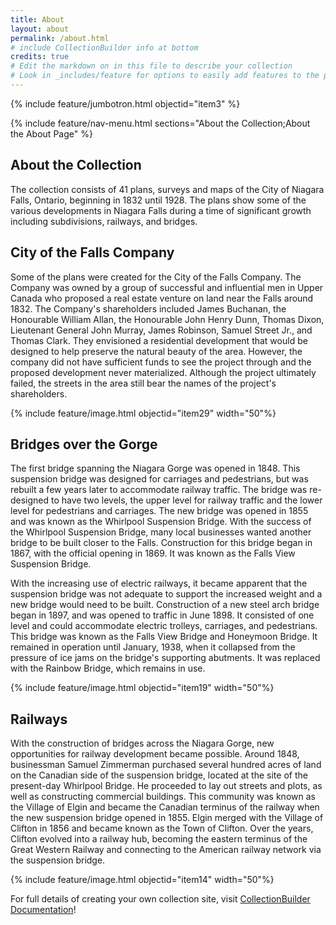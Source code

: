 ```yaml
---
title: About
layout: about
permalink: /about.html
# include CollectionBuilder info at bottom
credits: true
# Edit the markdown on in this file to describe your collection
# Look in _includes/feature for options to easily add features to the page
---
```


{% include feature/jumbotron.html objectid="item3" %}

{% include feature/nav-menu.html sections="About the Collection;About the About Page" %}

## About the Collection

The collection consists of 41 plans, surveys and maps of the City of Niagara Falls, Ontario, beginning in 1832 until 1928. The plans show some of the various developments in Niagara Falls during a time of significant growth including subdivisions, railways, and bridges.   

## City of the Falls Company

Some of the plans were created for the City of the Falls Company.  The Company was owned by a group of successful and influential men in Upper Canada who proposed a real estate venture on land near the Falls around 1832.  The Company's shareholders included James Buchanan, the Honourable William Allan, the Honourable John Henry Dunn, Thomas Dixon, Lieutenant General John Murray, James Robinson, Samuel Street Jr., and Thomas Clark.  They envisioned a residential development that would be designed to help preserve the natural beauty of the area.  However, the company did not have sufficient funds to see the project through and the proposed development never materialized.  Although the project ultimately failed, the streets in the area still bear the names of the project's shareholders.


{% include feature/image.html objectid="item29" width="50"%}

## Bridges over the Gorge

The first bridge spanning the Niagara Gorge was opened in 1848.   This suspension bridge was designed for carriages and pedestrians, but was rebuilt a few years later to accommodate railway traffic.  The bridge was re-designed to have two levels, the upper level for railway traffic and the lower level for pedestrians and carriages.  The new bridge was opened in 1855 and was known as the Whirlpool Suspension Bridge.  With the success of the Whirlpool Suspension Bridge, many local businesses wanted another bridge to be built closer to the Falls.  Construction for this bridge began in 1867, with the official opening in 1869.  It was known as the Falls View Suspension Bridge.   

With the increasing use of electric railways, it became apparent that the suspension bridge was not adequate to support the increased weight and a new bridge would need to be built.  Construction of a new steel arch bridge began in 1897, and was opened to traffic in June 1898.   It consisted of one level and could accommodate electric trolleys, carriages, and pedestrians.  This bridge was known as the Falls View Bridge and Honeymoon Bridge.  It remained in operation until January, 1938, when it collapsed from the pressure of ice jams on the bridge's supporting abutments.  It was replaced with the Rainbow Bridge, which remains in use.

{% include feature/image.html objectid="item19" width="50"%}

## Railways

With the construction of bridges across the Niagara Gorge, new opportunities for railway development became possible.  Around 1848, businessman Samuel Zimmerman purchased several hundred acres of land on the Canadian side of the suspension bridge, located at the site of the present-day Whirlpool Bridge.  He proceeded to lay out streets and plots, as well as constructing commercial buildings.  This community was known as the Village of Elgin and became the Canadian terminus of the railway when the new suspension bridge opened in 1855.  Elgin merged with the Village of Clifton in 1856 and became known as the Town of Clifton.  Over the years, Clifton evolved into a railway hub, becoming the eastern terminus of the Great Western Railway and connecting to the American railway network via the suspension bridge.    

{% include feature/image.html objectid="item14" width="50"%}

For full details of creating your own collection site, visit [CollectionBuilder Documentation](https://collectionbuilder.github.io/cb-docs/)!


